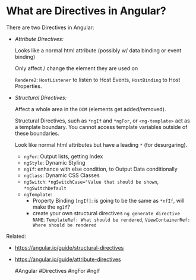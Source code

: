 # What are Directives in Angular?

There are two Directives in Angular:
- *Attribute Directives:*
  
  Looks like a normal html attribute (possibly w/ data binding or event
  binding)

  Only affect / change the element they are used on

  `Rendere2`: `HostListener` to listen to Host Events, `HostBinding` to
  Host Properties.
  
- *Structural Directives:*

  Affect a whole area in the `DOM` (elements get added/removed).

  Structural Directives, such as `*ngIf` and `*ngFor`, or
  `<ng-template>` act as a template boundary. You cannot access template
  variables outside of these boundaries.

  Look like normal html attributes but have a leading `*` (for
  desurgaring).
  - `ngFor`: Output lists, getting Index
  - `ngStyle`: Dynamic Styling
  - `ngIf`: enhance with else condition, to Output Data conditionally
  - `ngClass`: Dynamic CSS Classes
  - `ngSwitch`: `*ngSwitchCase="Value that should be shown`,
    `*ngSwitchDefault`
  - `ngTemplate`: 
    - Property Binding `[ngIf]`: is going to be the same as `*nfIf`,
      will make the `ngIf`?
    - create your own structural directives `ng generate directive
      NAME`: `TemplateRef: What should
      be rendered`, `ViewContainerRef: Where should be rendered`

Related: 
 - https://angular.io/guide/structural-directives
 - https://angular.io/guide/attribute-directives

    #Angular #Directives #ngFor #ngIf
